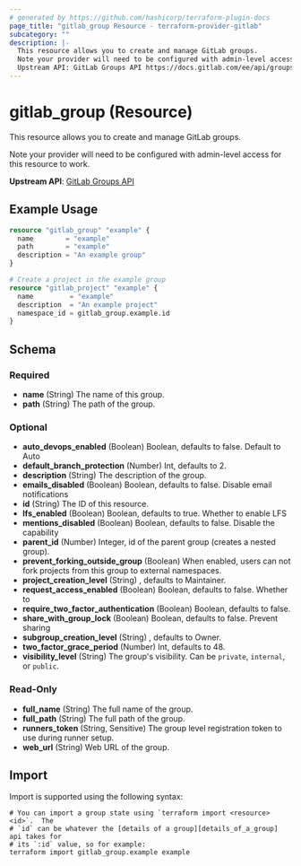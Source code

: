 ```yaml
---
# generated by https://github.com/hashicorp/terraform-plugin-docs
page_title: "gitlab_group Resource - terraform-provider-gitlab"
subcategory: ""
description: |-
  This resource allows you to create and manage GitLab groups.
  Note your provider will need to be configured with admin-level access for this resource to work.
  Upstream API: GitLab Groups API https://docs.gitlab.com/ee/api/groups.html
---
```


# gitlab_group (Resource)

This resource allows you to create and manage GitLab groups.

Note your provider will need to be configured with admin-level access for this resource to work.

**Upstream API**: [GitLab Groups API](https://docs.gitlab.com/ee/api/groups.html)

## Example Usage

```terraform
resource "gitlab_group" "example" {
  name        = "example"
  path        = "example"
  description = "An example group"
}

# Create a project in the example group
resource "gitlab_project" "example" {
  name         = "example"
  description  = "An example project"
  namespace_id = gitlab_group.example.id
}
```

<!-- schema generated by tfplugindocs -->
## Schema

### Required

- **name** (String) The name of this group.
- **path** (String) The path of the group.

### Optional

- **auto_devops_enabled** (Boolean) Boolean, defaults to false.  Default to Auto
- **default_branch_protection** (Number) Int, defaults to 2.
- **description** (String) The description of the group.
- **emails_disabled** (Boolean) Boolean, defaults to false.  Disable email notifications
- **id** (String) The ID of this resource.
- **lfs_enabled** (Boolean) Boolean, defaults to true.  Whether to enable LFS
- **mentions_disabled** (Boolean) Boolean, defaults to false.  Disable the capability
- **parent_id** (Number) Integer, id of the parent group (creates a nested group).
- **prevent_forking_outside_group** (Boolean) When enabled, users can not fork projects from this group to external namespaces.
- **project_creation_level** (String) , defaults to Maintainer.
- **request_access_enabled** (Boolean) Boolean, defaults to false.  Whether to
- **require_two_factor_authentication** (Boolean) Boolean, defaults to false.
- **share_with_group_lock** (Boolean) Boolean, defaults to false.  Prevent sharing
- **subgroup_creation_level** (String) , defaults to Owner.
- **two_factor_grace_period** (Number) Int, defaults to 48.
- **visibility_level** (String) The group's visibility. Can be `private`, `internal`, or `public`.

### Read-Only

- **full_name** (String) The full name of the group.
- **full_path** (String) The full path of the group.
- **runners_token** (String, Sensitive) The group level registration token to use during runner setup.
- **web_url** (String) Web URL of the group.

## Import

Import is supported using the following syntax:

```shell
# You can import a group state using `terraform import <resource> <id>`.  The
# `id` can be whatever the [details of a group][details_of_a_group] api takes for
# its `:id` value, so for example:
terraform import gitlab_group.example example
```
